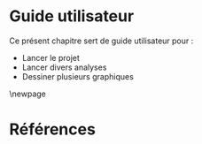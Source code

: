 # Guide utilisateur

Ce présent chapitre sert de guide utilisateur pour :

- Lancer le projet
- Lancer divers analyses
- Dessiner plusieurs graphiques


\newpage

# Références